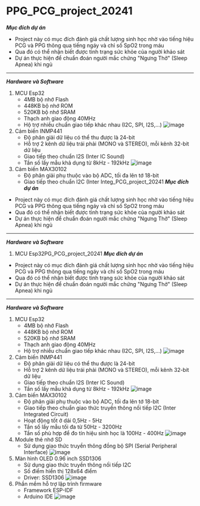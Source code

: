# PPG_PCG_project_20241
***Mục đích dự án***
* Project này có mục đích đánh giá chất lượng sinh học nhờ vào tiếng hiệu PCG và PPG thông qua tiếng ngáy và chỉ số SpO2 trong máu
* Qua đó có thể nhận biết được tình trạng sức khỏe của người khảo sát
* Dự án thực hiện để chuẩn đoán người mắc chứng "Ngưng Thở" (Sleep Apnea) khi ngủ
***
***Hardware và Software***
1. MCU Esp32
   * 4MB bộ nhớ Flash
   * 448KB bộ nhớ ROM
   * 520KB bộ nhớ SRAM
   * Thạch anh giao động 40MHz 
   * Hộ trợ nhiều chuẩn giao tiếp khác nhau (I2C, SPI, I2S,...)
   ![image](https://github.com/user-attachments/assets/62cba73e-3d17-49de-bc7a-c4a977da22d7)
2. Cảm biến INMP441
   * Độ phân giải dữ liệu có thể thu được là 24-bit
   * Hỗ trợ 2 kênh dữ liệu trái phải (MONO và STEREO), mỗi kênh 32-bit dữ liệu
   * Giao tiếp theo chuẩn I2S (Inter IC Sound)
   * Tần số lấy mẫu khả dụng từ 8kHz - 192kHz
  ![image](https://github.com/user-attachments/assets/acaae52e-ac4d-4ab9-967f-c5e09cc1c63d)
4. Cảm biến MAX30102
   * Độ phân giải phụ thuộc vào bộ ADC, tối đa lên tớ 18-bit
   * Giao tiếp theo chuẩn I2C (Inter Integ_PCG_project_20241
***Mục đích dự án***
* Project này có mục đích đánh giá chất lượng sinh học nhờ vào tiếng hiệu PCG và PPG thông qua tiếng ngáy và chỉ số SpO2 trong máu
* Qua đó có thể nhận biết được tình trạng sức khỏe của người khảo sát
* Dự án thực hiện để chuẩn đoán người mắc chứng "Ngưng Thở" (Sleep Apnea) khi ngủ
***
***Hardware và Software***
1. MCU Esp32PG_PCG_project_20241
***Mục đích dự án***
* Project này có mục đích đánh giá chất lượng sinh học nhờ vào tiếng hiệu PCG và PPG thông qua tiếng ngáy và chỉ số SpO2 trong máu
* Qua đó có thể nhận biết được tình trạng sức khỏe của người khảo sát
* Dự án thực hiện để chuẩn đoán người mắc chứng "Ngưng Thở" (Sleep Apnea) khi ngủ
***
***Hardware và Software***
1. MCU Esp32
   * 4MB bộ nhớ Flash
   * 448KB bộ nhớ ROM
   * 520KB bộ nhớ SRAM
   * Thạch anh giao động 40MHz 
   * Hộ trợ nhiều chuẩn giao tiếp khác nhau (I2C, SPI, I2S,...)
   ![image](https://github.com/user-attachments/assets/62cba73e-3d17-49de-bc7a-c4a977da22d7)
2. Cảm biến INMP441
   * Độ phân giải dữ liệu có thể thu được là 24-bit
   * Hỗ trợ 2 kênh dữ liệu trái phải (MONO và STEREO), mỗi kênh 32-bit dữ liệu
   * Giao tiếp theo chuẩn I2S (Inter IC Sound)
   * Tần số lấy mẫu khả dụng từ 8kHz - 192kHz
  ![image](https://github.com/user-attachments/assets/acaae52e-ac4d-4ab9-967f-c5e09cc1c63d)
4. Cảm biến MAX30102
   * Độ phân giải phụ thuộc vào bộ ADC, tối đa lên tớ 18-bit
   * Giao tiếp theo chuẩn giao thức truyền thông nối tiếp I2C (Inter Integrated Circuit)
   * Hoạt động tốt ở dải 0,5Hz - 5Hz
   * Tần số lấy mẫu tối đa từ 50Hz - 3200Hz
   * Tần số phù hợp để đo tín hiệu sinh học là 100Hz - 400Hz
 ![image](https://github.com/user-attachments/assets/7098881a-031f-4aa7-83fe-95745adaab84)
5. Module thẻ nhớ SD
   * Sử dụng giao thức truyền thông đồng bộ SPI (Serial Peripheral Interface)
![image](https://github.com/user-attachments/assets/9d934c58-a4e7-4051-beb1-621e56522a6a)
6. Màn hình OLED 0.96 inch SSD1306
   * Sử dụng giao thức truyền thông nối tiếp I2C
   * Số điểm hiển thị 128x64 điểm
   * Driver: SSD1306
  ![image](https://github.com/user-attachments/assets/e013fb40-f03b-4b9e-ad67-e852a17fe478)
7. Phần mềm hỗ trợ lập trình firmware
   * Framework ESP-IDF
   * Arduino IDE
![image](https://github.com/user-attachments/assets/dca27ee6-34d8-45f9-b89f-c12095224862)




